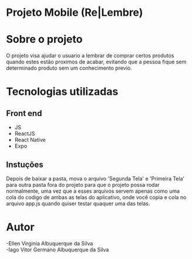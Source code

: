 # Projeto Mobile (Re|Lembre)

# Sobre o projeto

O projeto visa ajudar o usuario a lembrar de comprar certos produtos quando estes estão proximos de acabar, evitando que a pessoa fique sem 
determinado produto sem um conhecimento previo.

# Tecnologias utilizadas

## Front end
- JS 
- ReactJS
- React Native
- Expo

## Instuções

Depois de baixar a pasta, mova o arquivo 'Segunda Tela' e 'Primeira Tela' para outra pasta fora do projeto para que o projeto possa rodar normalmente, uma vez que a esses arquivos servem apenas como uma cola do codigo de ambas as telas do aplicativo, onde você copia e cola no arquivo app.js quando quiser testar quaquer uma das telas.

# Autor

-Ellen Virginia Albuquerque da Silva          
-Iago Vitor Germano Albuquerque da Silva
